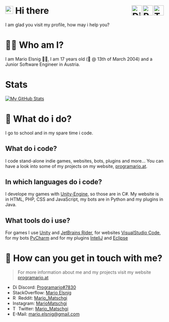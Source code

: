 # <img src="https://media.giphy.com/media/hvRJCLFzcasrR4ia7z/giphy.gif" width="25px"> Hi there <a href="https://twitter.com/Mario_Matschgi"><img align="right" alt="Twitter" title="Twitter" height="32" width="32" src="https://raw.githubusercontent.com/peterthehan/peterthehan/master/assets/twitter.svg"></a> <a href="https://www.reddit.com/r/Programario"><img align="right" alt="Reddit" title="Reddit" height="32" width="32" src="https://raw.githubusercontent.com/peterthehan/peterthehan/master/assets/reddit.svg"></a> <a href="https://discordapp.com/users/294161179130068992"><img align="right" alt="Discord" title="Discord" height="32" width="32" src="https://raw.githubusercontent.com/peterthehan/peterthehan/master/assets/discord.svg"></a>
I am glad you visit my profile, how may i help you?

# 👨‍💻 Who am I?
I am Mario Elsnig 👨‍🎓, I am 17 years old (🎂 @ 13th of March 2004) and a Junior Software Engineer in Austria.

# Stats
[![My GitHub Stats](https://github-readme-stats.vercel.app/api/?username=MarioMatschgi&count_private=true&theme=tokyonight&showicons=true)]()

# 📑 What do i do?
I go to school and in my spare time i code.

## What do i code?
I code stand-alone indie games, websites, bots, plugins and more...
You can have a look into some of my projects on my website, [programario.at](https://www.programario.at).

## In which languages do i code?
I develope my games with [Unity-Engine](https://unity.com), so those are in C#. My website is in HTML, PHP, CSS and JavaScript, my bots are in Python and my plugins in Java.

## What tools do i use?
For games I use [Unity](https://unity.com) and [JetBrains Rider](https://www.jetbrains.com/rider/), for websites [VisualStudio Code](https://code.visualstudio.com), for my bots [PyCharm](https://www.jetbrains.com/pycharm/) and for my plugins [InteliJ](https://www.jetbrains.com/idea/) and [Eclipse](https://www.jetbrains.com/idea/)

# 💬 How can you get in touch with me?
> For more information about me and my projects visit my website [programario.at][programario]
- <img alt="Discord" title="Discord" height="14" width="14" src="https://raw.githubusercontent.com/peterthehan/peterthehan/master/assets/discord.svg"> Discord: [Programario#7830](https://discordapp.com/users/294161179130068992)
- StackOverflow: [Mario Elsnig](https://stackoverflow.com/users/14065298/mario-elsnig?tab=profile)
- <img alt="Reddit" title="Reddit" height="14" width="14" src="https://raw.githubusercontent.com/peterthehan/peterthehan/master/assets/reddit.svg"> Reddit: [Mario_Matschgi](https://www.reddit.com/user/Mario_Matschgi)
- Instagram: [MarioMatschgi](https://www.instagram.com/mariomatschgi/)
- <img alt="Twitter" title="Twitter" height="14" width="14" src="https://raw.githubusercontent.com/peterthehan/peterthehan/master/assets/twitter.svg"> Twitter: [Mario_Matschgi](https://twitter.com/Mario_Matschgi)
- E-Mail: [mario.elsnig@gmail.com](mailto:mario.elsnig@gmail.com)

[programario]: https://www.programario.at "programario.at"
